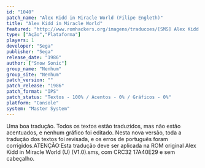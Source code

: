 ```yaml
---
id: "1040"
patch_name: "Alex Kidd in Miracle World (Filipe Engleth)"
title: "Alex Kidd in Miracle World"
featured: "http://www.romhackers.org/imagens/traducoes/[SMS] Alex Kidd in Miracle World - Filipe Engleth - 1.png"
type: ["Ação","Plataforma"]
players: 1
developer: "Sega"
publisher: "Sega"
release_date: "1986"
author: ["Snow Sonic"]
group_name: "Nenhum"
group_site: "Nenhum"
patch_version: ""
patch_release: "1986"
patch_format: "IPS"
patch_status: "Textos - 100% / Acentos - 0% / Gráficos - 0%"
platform: "Console"
system: "Master System"
---
```


Uma boa tradução. Todos os textos estão traduzidos, mas não estão acentuados, e nenhum gráfico foi editado. Nesta nova versão, toda a tradução dos textos foi revisada, e os erros de português foram corrigidos.ATENÇÃO:Esta tradução deve ser aplicada na ROM original Alex Kidd in Miracle World (U) (V1.0).sms, com CRC32 17A40E29 e sem cabeçalho.